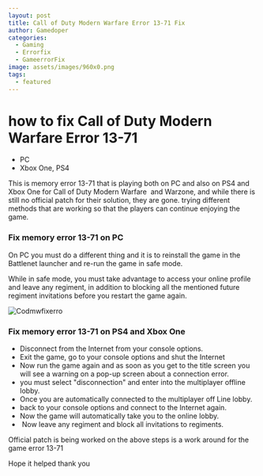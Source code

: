 ```yaml
---
layout: post
title: Call of Duty Modern Warfare Error 13-71 Fix
author: Gamedoper
categories:
  - Gaming
  - Errorfix
  - GameerrorFix
image: assets/images/960x0.png
tags:
  - featured
---
```


# how to fix Call of Duty Modern Warfare Error 13-71&nbsp;

* PC
* Xbox One, PS4

This is memory error 13-71 that is playing both on PC and also on PS4 and Xbox One for Call of Duty Modern Warfare&nbsp; and Warzone, and while there is still no official patch for their solution, they are gone. trying different methods that are working so that the players can continue enjoying the game.

### Fix memory error 13-71 on PC

On PC you must do a different thing and it is to reinstall the game in the Battlenet launcher and re-run the game in safe mode.

While in safe mode, you must take advantage to access your online profile and leave any regiment, in addition to blocking all the mentioned future regiment invitations before you restart the game again.

![Codmwfixerro](https://i.imgur.com/2oneumc.jpg)

### Fix memory error 13-71 on PS4 and Xbox One

* Disconnect from the Internet from your console options.
* Exit the game, go to your console options and shut the Internet
* Now run the game again and as soon as you get to the title screen you will see a warning on a pop-up screen about a connection error.
* you must select "disconnection" and enter into the multiplayer offline lobby.
* Once you are automatically connected to the multiplayer off Line lobby.
* back to your console options and connect to the Internet again.
* Now the game will automatically take you to the online lobby.
* &nbsp;Now leave any regiment and block all invitations to regiments.

Official patch is being worked on the above steps is a work around for the game error 13-71

Hope it helped thank you&nbsp;